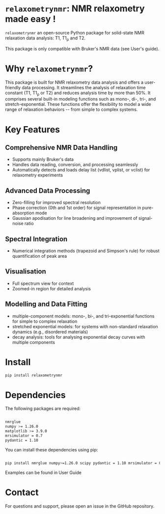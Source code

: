 # ``relaxometrynmr``: NMR relaxometry made easy !
``relaxometrynmr`` an open-source Python package for solid-state NMR relaxation data analysis: T1, T1<sub>ρ</sub> and T2.

This package is only compatible with Bruker's NMR data (see User's guide).

# Why ``relaxometrynmr``?
This package is built for NMR relaxometry data analysis and offers a user-friendly data processing. It streamlines the analysis of relaxation time constant (T1, T1<sub>ρ</sub> or T2) and reduces analysis time by more than 50%. It comprises several built-in modeling functions such as mono-, di-, tri-, and stretch-exponential. These functions offer the flexibility to model a wide range of relaxation behaviors -- from simple to complex systems.



# Key Features

## Comprehensive NMR Data Handling
  - Supports mainly Bruker's data 
  - Handles data reading, conversion, and processing seamlessly
  - Automatically detects and loads delay list (vdlist, vplist, or vclist) for relaxometry experiments
## Advanced Data Processing
  - Zero-filling for improved spectral resolution
  - Phase correction (0th and 1st order) for signal representation in pure-absorption mode
  - Gaussian apodisation for line broadening and improvement of signal-noise ratio
## Spectral Integration
 - Numerical integration methods (trapezoid and Simpson's rule) for robust quantification of peak area
## Visualisation
  - Full spectrum view for context
  - Zoomed-in region for detailed analysis
## Modelling and Data Fitting
  - multiple-component models: mono-, bi-, and tri-exponential functions for simple to complex relaxation
  - stretched exponential models: for systems with non-standard relaxation dynamics (e.g., disordered materials)
  - decay analysis: tools for analysing exponential decay curves with multiple components
  
# Install

```bash
pip install relaxometrynmr

```

# Dependencies

The following packages are required:

```bash

nmrglue 
numpy >= 1.26.0
matplotlib >= 3.9.0
mrsimulator = 0.7
pydantic = 1.10

```

You can install these dependencies using pip:

```bash

pip install nmrglue numpy>=1.26.0 scipy pydantic = 1.10 mrsimulator = 0.7

```

Examples can be found in User Guide



# Contact

For questions and support, please open an issue in the GitHub repository.